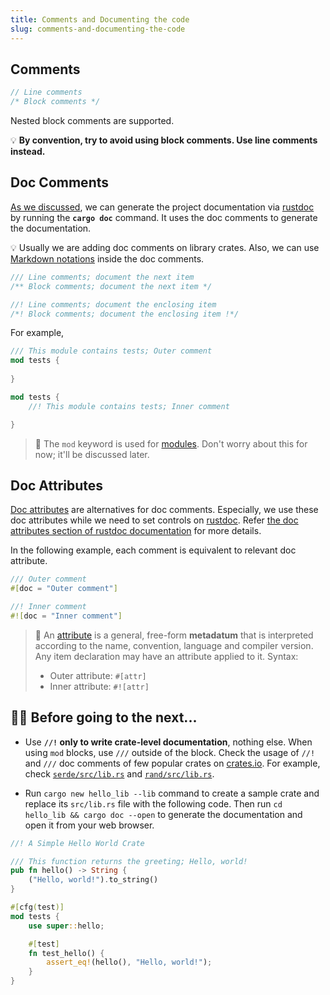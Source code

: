 ```yaml
---
title: Comments and Documenting the code
slug: comments-and-documenting-the-code
---
```


## Comments

```rust
// Line comments
/* Block comments */
```

Nested block comments are supported.

💡 **By convention, try to avoid using block comments. Use line comments instead.**

## Doc Comments

[As we discussed](/docs/cargo-crates-and-basic-project-structure/#cargo), we can generate the project documentation via [rustdoc](https://doc.rust-lang.org/stable/rustdoc/) by running the **`cargo doc`** command. It uses the doc comments to generate the documentation.

💡 Usually we are adding doc comments on library crates. Also, we can use [Markdown notations](https://github.com/adam-p/markdown-here/wiki/Markdown-Cheatsheet) inside the doc comments.

```rust
/// Line comments; document the next item
/** Block comments; document the next item */

//! Line comments; document the enclosing item
/*! Block comments; document the enclosing item !*/
```

For example,

```rust
/// This module contains tests; Outer comment
mod tests {
    
}

mod tests {
    //! This module contains tests; Inner comment

}
```

> 💭 The `mod` keyword is used for [modules](/docs/modules). Don't worry about this for now; it'll be discussed later.

## Doc Attributes
[Doc attributes](https://doc.rust-lang.org/rustdoc/the-doc-attribute.html) are alternatives for doc comments. Especially, we use these doc attributes while we need to set controls on [rustdoc](https://doc.rust-lang.org/stable/rustdoc/). Refer [the doc attributes section of rustdoc documentation](https://doc.rust-lang.org/stable/rustdoc/the-doc-attribute.html) for more details.

In the following example, each comment is equivalent to relevant doc attribute.

```rust
/// Outer comment
#[doc = "Outer comment"]

//! Inner comment
#![doc = "Inner comment"]
```

> 🔎 An [attribute](https://doc.rust-lang.org/reference/attributes.html) is a general, free-form **metadatum** that is interpreted according to the name, convention, language and compiler version. Any item declaration may have an attribute applied to it. Syntax:
> - Outer attribute: `#[attr]`
> - Inner attribute: `#![attr]`

## 👨‍🏫 Before going to the next...

- Use **`//!` only to write crate-level documentation**, nothing else. When using `mod` blocks, use `///` outside of the block. Check the usage of `//!` and `///` doc comments of few popular crates on [crates.io](https://crates.io). For example, check [`serde/src/lib.rs`](https://github.com/serde-rs/serde/blob/master/serde/src/lib.rs) and [`rand/src/lib.rs`](https://github.com/rust-random/rand/blob/master/src/lib.rs).

- Run `cargo new hello_lib --lib` command to create a sample crate and replace its `src/lib.rs` file with the following code. Then run `cd hello_lib && cargo doc --open` to generate the documentation and open it from your web browser.

```rust
//! A Simple Hello World Crate

/// This function returns the greeting; Hello, world!
pub fn hello() -> String {
	("Hello, world!").to_string()
}

#[cfg(test)]
mod tests {
    use super::hello;

    #[test]
    fn test_hello() {
        assert_eq!(hello(), "Hello, world!");
    }
}
```

